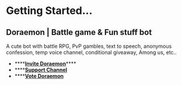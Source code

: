 # Getting Started...

## Doraemon \| Battle game & Fun stuff bot

A cute bot with battle RPG, PvP gambles, text to speech, anonymous confession, temp voice channel, conditional giveaway, Among us, etc..

* \*\*\*\*[**Invite Doraemon**](https://discord.com/oauth2/authorize?client_id=574812330760863744&permissions=838332017&scope=bot)\*\*\*\*
* \*\*\*\*[**Support Channel**](https://discord.gg/9kfcFNt)
* \*\*\*\*[**Vote Doraemon**](https://top.gg/bot/574812330760863744/vote)

